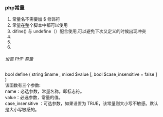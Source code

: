 ### php常量

1.  常量名不需要加 $ 修饰符
2.  常量在整个脚本中都可以使用
3.  difine() 与 undefine（）配合使用,可以避免下次又定义的时候出现冲突
4.  
5.  
6.  


###### 设置 PHP 常量
bool define ( string $name , mixed $value [, bool $case_insensitive = false ] )
<br/>该函数有三个参数:  
name：必选参数，常量名称，即标志符。  
value：必选参数，常量的值。  
case_insensitive ：可选参数，如果设置为 TRUE，该常量则大小写不敏感。默认是大小写敏感的。  